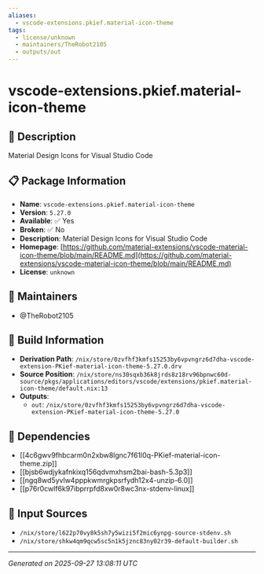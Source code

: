 ```yaml
---
aliases:
  - vscode-extensions.pkief.material-icon-theme
tags:
  - license/unknown
  - maintainers/TheRobot2105
  - outputs/out
---
```


# vscode-extensions.pkief.material-icon-theme

## 📝 Description

Material Design Icons for Visual Studio Code

## 📋 Package Information

- **Name**: `vscode-extensions.pkief.material-icon-theme`
- **Version**: `5.27.0`
- **Available**: ✅ Yes
- **Broken**: ✅ No
- **Description**: Material Design Icons for Visual Studio Code
- **Homepage**: [https://github.com/material-extensions/vscode-material-icon-theme/blob/main/README.md](https://github.com/material-extensions/vscode-material-icon-theme/blob/main/README.md)
- **License**: `unknown`
## 👥 Maintainers

- @TheRobot2105


## 🔧 Build Information

- **Derivation Path**: `/nix/store/0zvfhf3kmfs15253by6vpvngrz6d7dha-vscode-extension-PKief-material-icon-theme-5.27.0.drv`
- **Source Position**: `/nix/store/ns30sqxb36k8jrds8z18rv96bpnwc60d-source/pkgs/applications/editors/vscode/extensions/pkief.material-icon-theme/default.nix:13`
- **Outputs**:
  - `out`:  `/nix/store/0zvfhf3kmfs15253by6vpvngrz6d7dha-vscode-extension-PKief-material-icon-theme-5.27.0`

## 🔗 Dependencies

- [[4c6gwv9fhbcarm0n2xbw8lgnc7f61l0q-PKief-material-icon-theme.zip]]
- [[bjsb6wdjykafnkixq156qdvmxhsm2bai-bash-5.3p3]]
- [[ngq8wd5yvlw4pppkwmrgkpsrfydh12x4-unzip-6.0]]
- [[p76r0cwlf6k97ibprrpfd8xw0r8wc3nx-stdenv-linux]]

## 📁 Input Sources

- `/nix/store/l622p70vy8k5sh7y5wizi5f2mic6ynpg-source-stdenv.sh`
- `/nix/store/shkw4qm9qcw5sc5n1k5jznc83ny02r39-default-builder.sh`

---
*Generated on 2025-09-27 13:08:11 UTC*
